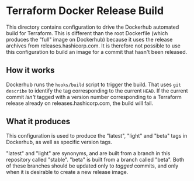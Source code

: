 # Terraform Docker Release Build

This directory contains configuration to drive the Dockerhub automated build
for Terraform. This is different than the root Dockerfile (which produces
the "full" image on Dockerhub) because it uses the release archives from
releases.hashicorp.com. It is therefore not possible to use this configuration
to build an image for a commit that hasn't been released.

## How it works

Dockerhub runs the `hooks/build` script to trigger the build. That uses
`git describe` to identify the tag corresponding to the current `HEAD`. If
the current commit _isn't_ tagged with a version number corresponding to
a Terraform release already on releases.hashicorp.com, the build will fail.

## What it produces

This configuration is used to produce the "latest", "light" and "beta" tags
in Dockerhub, as well as specific version tags.

"latest" and "light" are synonyms, and are built from a branch in this
repository called "stable". "beta" is built from a branch called "beta". Both
of these branches should be updated only to _tagged_ commits, and only when
it is desirable to create a new release image.
